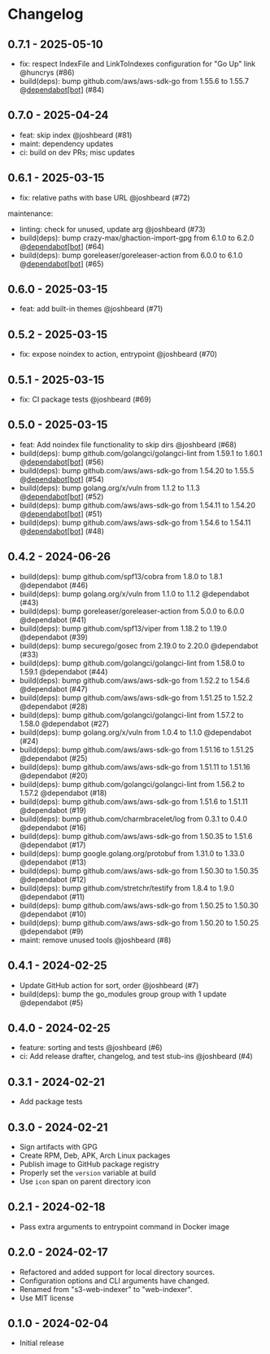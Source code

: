 # Changelog

## 0.7.1 - 2025-05-10

- fix: respect IndexFile and LinkToIndexes configuration for "Go Up" link @huncrys (#86)
- build(deps): bump github.com/aws/aws-sdk-go from 1.55.6 to 1.55.7 @[dependabot[bot]](https://github.com/apps/dependabot) (#84)

## 0.7.0 - 2025-04-24

- feat: skip index @joshbeard (#81)
- maint: dependency updates
- ci: build on dev PRs; misc updates

## 0.6.1 - 2025-03-15

- fix: relative paths with base URL @joshbeard (#72)

maintenance:

- linting: check for unused, update arg @joshbeard (#73)
- build(deps): bump crazy-max/ghaction-import-gpg from 6.1.0 to 6.2.0 @[dependabot[bot]](https://github.com/apps/dependabot) (#64)
- build(deps): bump goreleaser/goreleaser-action from 6.0.0 to 6.1.0 @[dependabot[bot]](https://github.com/apps/dependabot) (#65)

## 0.6.0 - 2025-03-15

- feat: add built-in themes @joshbeard (#71)

## 0.5.2 - 2025-03-15

- fix: expose noindex to action, entrypoint @joshbeard (#70)

## 0.5.1 - 2025-03-15

- fix: CI package tests @joshbeard (#69)

## 0.5.0 - 2025-03-15

- feat: Add noindex file functionality to skip dirs @joshbeard (#68)
- build(deps): bump github.com/golangci/golangci-lint from 1.59.1 to 1.60.1 @[dependabot[bot]](https://github.com/apps/dependabot) (#56)
- build(deps): bump github.com/aws/aws-sdk-go from 1.54.20 to 1.55.5 @[dependabot[bot]](https://github.com/apps/dependabot) (#54)
- build(deps): bump golang.org/x/vuln from 1.1.2 to 1.1.3 @[dependabot[bot]](https://github.com/apps/dependabot) (#52)
- build(deps): bump github.com/aws/aws-sdk-go from 1.54.11 to 1.54.20 @[dependabot[bot]](https://github.com/apps/dependabot) (#51)
- build(deps): bump github.com/aws/aws-sdk-go from 1.54.6 to 1.54.11 @[dependabot[bot]](https://github.com/apps/dependabot) (#48)

## 0.4.2 - 2024-06-26

- build(deps): bump github.com/spf13/cobra from 1.8.0 to 1.8.1 @dependabot (#46)
- build(deps): bump golang.org/x/vuln from 1.1.0 to 1.1.2 @dependabot (#43)
- build(deps): bump goreleaser/goreleaser-action from 5.0.0 to 6.0.0 @dependabot (#41)
- build(deps): bump github.com/spf13/viper from 1.18.2 to 1.19.0 @dependabot (#39)
- build(deps): bump securego/gosec from 2.19.0 to 2.20.0 @dependabot (#33)
- build(deps): bump github.com/golangci/golangci-lint from 1.58.0 to 1.59.1 @dependabot (#44)
- build(deps): bump github.com/aws/aws-sdk-go from 1.52.2 to 1.54.6 @dependabot (#47)
- build(deps): bump github.com/aws/aws-sdk-go from 1.51.25 to 1.52.2 @dependabot (#28)
- build(deps): bump github.com/golangci/golangci-lint from 1.57.2 to 1.58.0 @dependabot (#27)
- build(deps): bump golang.org/x/vuln from 1.0.4 to 1.1.0 @dependabot (#24)
- build(deps): bump github.com/aws/aws-sdk-go from 1.51.16 to 1.51.25 @dependabot (#25)
- build(deps): bump github.com/aws/aws-sdk-go from 1.51.11 to 1.51.16 @dependabot (#20)
- build(deps): bump github.com/golangci/golangci-lint from 1.56.2 to 1.57.2 @dependabot (#18)
- build(deps): bump github.com/aws/aws-sdk-go from 1.51.6 to 1.51.11 @dependabot (#19)
- build(deps): bump github.com/charmbracelet/log from 0.3.1 to 0.4.0 @dependabot (#16)
- build(deps): bump github.com/aws/aws-sdk-go from 1.50.35 to 1.51.6 @dependabot (#17)
- build(deps): bump google.golang.org/protobuf from 1.31.0 to 1.33.0 @dependabot (#13)
- build(deps): bump github.com/aws/aws-sdk-go from 1.50.30 to 1.50.35 @dependabot (#12)
- build(deps): bump github.com/stretchr/testify from 1.8.4 to 1.9.0 @dependabot (#11)
- build(deps): bump github.com/aws/aws-sdk-go from 1.50.25 to 1.50.30 @dependabot (#10)
- build(deps): bump github.com/aws/aws-sdk-go from 1.50.20 to 1.50.25 @dependabot (#9)
- maint: remove unused tools @joshbeard (#8)

## 0.4.1 - 2024-02-25

- Update GitHub action for sort, order @joshbeard (#7)
- build(deps): bump the go_modules group group with 1 update @dependabot (#5)

## 0.4.0 - 2024-02-25

- feature: sorting and tests @joshbeard (#6)
- ci: Add release drafter, changelog, and test stub-ins @joshbeard (#4)

## 0.3.1 - 2024-02-21

* Add package tests

## 0.3.0 - 2024-02-21

* Sign artifacts with GPG
* Create RPM, Deb, APK, Arch Linux packages
* Publish image to GitHub package registry
* Properly set the `version` variable at build
* Use `icon` span on parent directory icon

## 0.2.1 - 2024-02-18

* Pass extra arguments to entrypoint command in Docker image

## 0.2.0 - 2024-02-17

* Refactored and added support for local directory sources.
* Configuration options and CLI arguments have changed.
* Renamed from "s3-web-indexer" to "web-indexer".
* Use MIT license

## 0.1.0 - 2024-02-04

* Initial release
